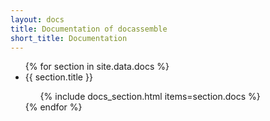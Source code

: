 ```yaml
---
layout: docs
title: Documentation of docassemble
short_title: Documentation
---
```


<ul>
{% for section in site.data.docs %}
<li>{{ section.title }}</li>
<ul>
{% include docs_section.html items=section.docs %}
</ul>
{% endfor %}
</ul>

